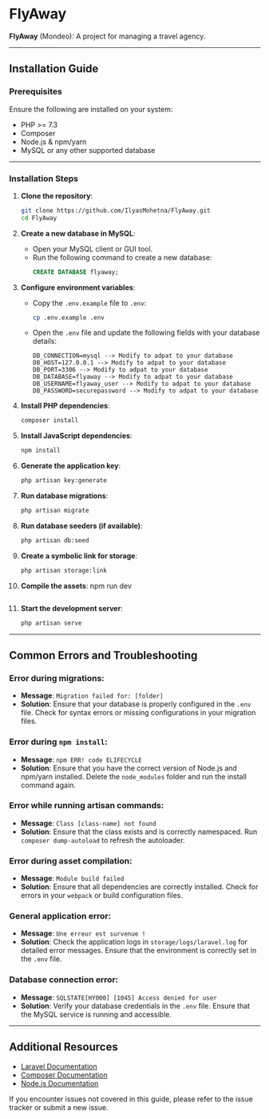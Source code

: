# FlyAway

**FlyAway** (Mondeo): A project for managing a travel agency.

---

## Installation Guide

### Prerequisites

Ensure the following are installed on your system:

-   PHP >= 7.3
-   Composer
-   Node.js & npm/yarn
-   MySQL or any other supported database

---

### Installation Steps

1. **Clone the repository**:

    ```bash
    git clone https://github.com/IlyasMohetna/FlyAway.git
    cd FlyAway
    ```

2. **Create a new database in MySQL**:

    - Open your MySQL client or GUI tool.
    - Run the following command to create a new database:
        ```sql
        CREATE DATABASE flyaway;
        ```

3. **Configure environment variables**:

    - Copy the `.env.example` file to `.env`:
        ```bash
        cp .env.example .env
        ```
    - Open the `.env` file and update the following fields with your database details:
        ```env
        DB_CONNECTION=mysql --> Modify to adpat to your database
        DB_HOST=127.0.0.1 --> Modify to adpat to your database
        DB_PORT=3306 --> Modify to adpat to your database
        DB_DATABASE=flyaway --> Modify to adpat to your database
        DB_USERNAME=flyaway_user --> Modify to adpat to your database
        DB_PASSWORD=securepassword --> Modify to adpat to your database
        ```

4. **Install PHP dependencies**:

    ```bash
    composer install
    ```

5. **Install JavaScript dependencies**:

    ```bash
    npm install
    ```

6. **Generate the application key**:

    ```bash
    php artisan key:generate
    ```

7. **Run database migrations**:

    ```bash
    php artisan migrate
    ```

8. **Run database seeders (if available)**:

    ```bash
    php artisan db:seed
    ```

9. **Create a symbolic link for storage**:

    ```bash
    php artisan storage:link
    ```

10. **Compile the assets**:
    npm run dev

    ```

    ```

11. **Start the development server**:
    ```bash
    php artisan serve
    ```

---

## Common Errors and Troubleshooting

### Error during migrations:

-   **Message**: `Migration failed for: [folder]`
-   **Solution**: Ensure that your database is properly configured in the `.env` file. Check for syntax errors or missing configurations in your migration files.

### Error during `npm install`:

-   **Message**: `npm ERR! code ELIFECYCLE`
-   **Solution**: Ensure that you have the correct version of Node.js and npm/yarn installed. Delete the `node_modules` folder and run the install command again.

### Error while running artisan commands:

-   **Message**: `Class [class-name] not found`
-   **Solution**: Ensure that the class exists and is correctly namespaced. Run `composer dump-autoload` to refresh the autoloader.

### Error during asset compilation:

-   **Message**: `Module build failed`
-   **Solution**: Ensure that all dependencies are correctly installed. Check for errors in your `webpack` or build configuration files.

### General application error:

-   **Message**: `Une erreur est survenue !`
-   **Solution**: Check the application logs in `storage/logs/laravel.log` for detailed error messages. Ensure that the environment is correctly set in the `.env` file.

### Database connection error:

-   **Message**: `SQLSTATE[HY000] [1045] Access denied for user`
-   **Solution**: Verify your database credentials in the `.env` file. Ensure that the MySQL service is running and accessible.

---

## Additional Resources

-   [Laravel Documentation](https://laravel.com/docs)
-   [Composer Documentation](https://getcomposer.org/doc/)
-   [Node.js Documentation](https://nodejs.org/en/docs/)

If you encounter issues not covered in this guide, please refer to the issue tracker or submit a new issue.

